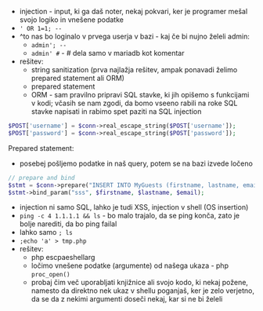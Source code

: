 - injection - input, ki ga daš noter, nekaj pokvari, ker je programer mešal svojo logiko in vnešene podatke
- `' OR 1=1; -- `
- ^to nas bo loginalo v prvega userja v bazi - kaj če bi nujno želeli admin:
	- `admin'; -- `
	- `admin' #` - # dela samo v mariadb kot komentar
- rešitev:
	- string sanitization (prva najlažja rešitev, ampak ponavadi želimo prepared statement ali ORM)
	- prepared statement
	- ORM - sam pravilno pripravi SQL stavke, ki jih opišemo s funkcijami v kodi; včasih se nam zgodi, da bomo vseeno rabili na roke SQL stavke napisati in rabimo spet paziti na SQL injection
```php
$POST['username'] = $conn->real_escape_string($POST['username']);
$POST['password'] = $conn->real_escape_string($POST['password']);
```

Prepared statement:
- posebej pošljemo podatke in naš query, potem se na bazi izvede ločeno
```php
// prepare and bind  
$stmt = $conn->prepare("INSERT INTO MyGuests (firstname, lastname, email) VALUES (?, ?, ?)");  
$stmt->bind_param("sss", $firstname, $lastname, $email);
```

- injection ni samo SQL, lahko je tudi XSS, injection v shell (OS insertion)
- `ping -c 4 1.1.1.1 && ls` - bo malo trajalo, da se ping konča, zato je bolje narediti, da bo ping failal
- lahko samo `; ls`
- `;echo 'a' > tmp.php`
- rešitev:
	- php escpaeshellarg
	- ločimo vnešene podatke (argumente) od našega ukaza - php `proc_open()`
	- probaj čim več uporabljati knjižnice ali svojo kodo, ki nekaj požene, namesto da direktno nek ukaz v shellu poganjaš, ker je zelo verjetno, da se da z nekimi argumenti doseči nekaj, kar si ne bi želeli